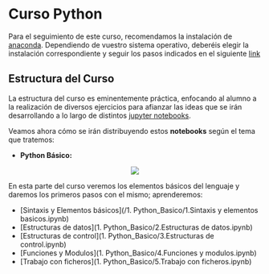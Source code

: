 # Curso Python

Para el seguimiento de este curso, recomendamos la instalación de [anaconda](https://www.anaconda.com/).
Dependiendo de vuestro sistema operativo, deberéis elegir la instalación correspondiente y seguir los pasos indicados en el siguiente [link](https://docs.anaconda.com/anaconda/install/)

## Estructura del Curso

La estructura del curso es eminentemente práctica, enfocando al alumno a la realización de diversos ejercicios para afianzar las ideas que se irán desarrollando a lo largo de distintos [jupyter notebooks](https://jupyter.org/).

Veamos ahora cómo se irán distribuyendo estos **notebooks** según el tema que tratemos:

* **Python Básico:** 

<div align="center">
   <a href="https://github.com/AfiQuants/Curso_Python/tree/main/1.%20Python_Basico/">
   <img src="https://3.bp.blogspot.com/-I-pXRG4ijSA/XYGcA9iILII/AAAAAAAACVg/HHB9ROtp1mUpkCTCKkjB_froP1dWbTmIACK4BGAYYCw/s1600/introToPython1.webp">
   </a>
</div>

En esta parte del curso veremos los elementos básicos del lenguaje y daremos los primeros pasos con el mismo; aprenderemos:

* [Sintaxis y Elementos básicos](/1. Python_Basico/1.Sintaxis y elementos basicos.ipynb)
* [Estructuras de datos](1. Python_Basico/2.Estructuras de datos.ipynb)
* [Estructuras de control](1. Python_Basico/3.Estructuras de control.ipynb)
* [Funciones y Modulos](1. Python_Basico/4.Funciones y modulos.ipynb)
* [Trabajo con ficheros](1. Python_Basico/5.Trabajo con ficheros.ipynb)
    
